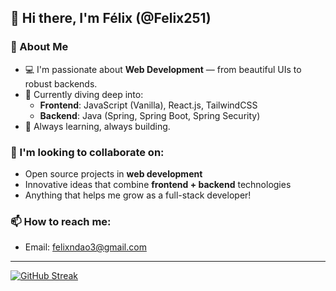 ## 👋 Hi there, I'm Félix (@Felix251)

### 🚀 About Me
- 💻 I'm passionate about **Web Development** — from beautiful UIs to robust backends.
- 🌱 Currently diving deep into:
  - **Frontend**: JavaScript (Vanilla), React.js, TailwindCSS
  - **Backend**: Java (Spring, Spring Boot, Spring Security)
- 🎯 Always learning, always building.

### 🤝 I'm looking to collaborate on:
- Open source projects in **web development**
- Innovative ideas that combine **frontend + backend** technologies
- Anything that helps me grow as a full-stack developer!

### 📫 How to reach me:
- Email: [felixndao3@gmail.com](mailto:felixndao3@gmail.com)

---

[![GitHub Streak](https://streak-stats.demolab.com/?user=Felix251)](https://git.io/streak-stats)

<!---
Felix251/Felix251 is a ✨ special ✨ repository because its `README.md` (this file) appears on your GitHub profile.
You can click the Preview link to take a look at your changes.
--->
